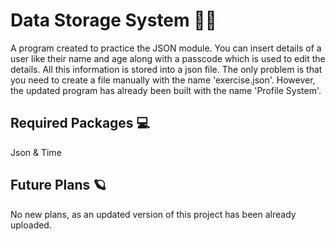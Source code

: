 # Data Storage System 🐱‍💻
A program created to practice the JSON module. You can insert details of a user like their name and age along with a passcode which is used to edit the details. 
All this information is stored into a json file. The only problem is that you need to create a file manually with the name 'exercise.json'. However, the updated program has already been built with the name 'Profile System'.

## Required Packages 💻
Json & Time

## Future Plans 🪐
No new plans, as an updated version of this project has been already uploaded.
